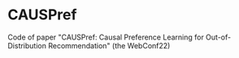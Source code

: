 # CAUSPref
Code of paper "CAUSPref: Causal Preference Learning for Out-of-Distribution Recommendation" (the WebConf22)

